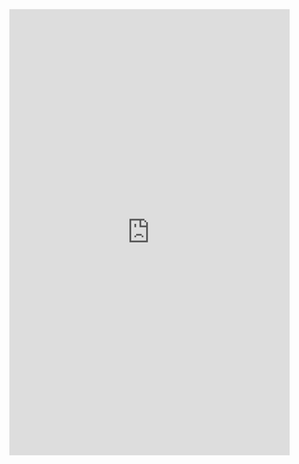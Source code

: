 <iframe width="100%" height="800" src="https://app.powerbi.com/view?r=eyJrIjoiYTU3YjJlNmEtNjI0ZC00YWZlLTg2MzgtOTFmYzNlMGRhODhjIiwidCI6IjM2YzkxZDdiLWZiZjktNDc0Ny1hNzk1LTRhYzYzYjI4NzY0MyIsImMiOjN9" frameborder="0" allowFullScreen="true"></iframe>
